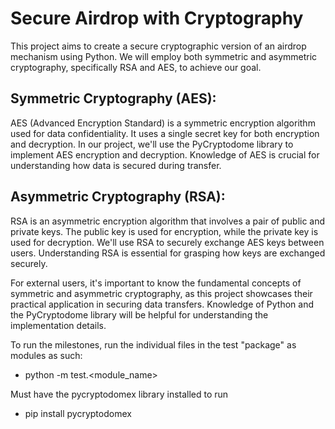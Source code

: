 # Secure Airdrop with Cryptography
This project aims to create a secure cryptographic version of an airdrop mechanism using Python. We will employ both symmetric and asymmetric cryptography, specifically RSA and AES, to achieve our goal.

## Symmetric Cryptography (AES):
  AES (Advanced Encryption Standard) is a symmetric encryption algorithm used for data confidentiality.
  It uses a single secret key for both encryption and decryption.
  In our project, we'll use the PyCryptodome library to implement AES encryption and decryption.
  Knowledge of AES is crucial for understanding how data is secured during transfer.

## Asymmetric Cryptography (RSA):
  RSA is an asymmetric encryption algorithm that involves a pair of public and private keys.
  The public key is used for encryption, while the private key is used for decryption.
  We'll use RSA to securely exchange AES keys between users.
  Understanding RSA is essential for grasping how keys are exchanged securely.
  
  For external users, it's important to know the fundamental concepts of symmetric and asymmetric cryptography, as this project showcases their practical application in securing data transfers. Knowledge of Python and the PyCryptodome library will be helpful for understanding the implementation details.
  
To run the milestones, run the individual files in the test "package" as modules as such:
  - python -m test.<module_name>

Must have the pycryptodomex library installed to run
  - pip install pycryptodomex
